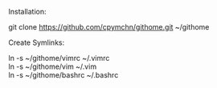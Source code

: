 Installation:

  git clone https://github.com/cpymchn/githome.git ~/githome

Create Symlinks:

  ln -s ~/githome/vimrc ~/.vimrc  
  ln -s ~/githome/vim ~/.vim  
  ln -s ~/githome/bashrc ~/.bashrc  
